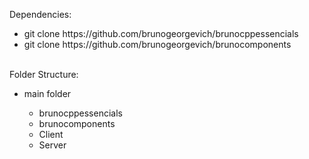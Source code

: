 Dependencies:<br>
<ul>
<li>git clone https://github.com/brunogeorgevich/brunocppessencials</li>
<li>git clone https://github.com/brunogeorgevich/brunocomponents</li>
</ul>
<br>
Folder Structure:<br>
<ul>
<li>main folder</li>
<ul>
<li>brunocppessencials</li>
<li>brunocomponents</li>
<li>Client</li>
<li>Server</li>
</ul>
</ul>
